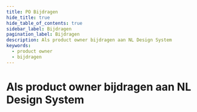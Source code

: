 ```yaml
---
title: PO Bijdragen
hide_title: true
hide_table_of_contents: true
sidebar_label: Bijdragen
pagination_label: Bijdragen
description: Als product owner bijdragen aan NL Design System
keywords:
  - product owner
  - bijdragen
---
```


# Als product owner bijdragen aan NL Design System
